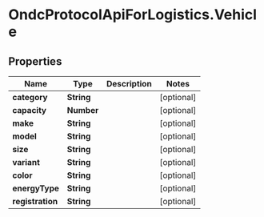 # OndcProtocolApiForLogistics.Vehicle

## Properties
Name | Type | Description | Notes
------------ | ------------- | ------------- | -------------
**category** | **String** |  | [optional] 
**capacity** | **Number** |  | [optional] 
**make** | **String** |  | [optional] 
**model** | **String** |  | [optional] 
**size** | **String** |  | [optional] 
**variant** | **String** |  | [optional] 
**color** | **String** |  | [optional] 
**energyType** | **String** |  | [optional] 
**registration** | **String** |  | [optional] 
